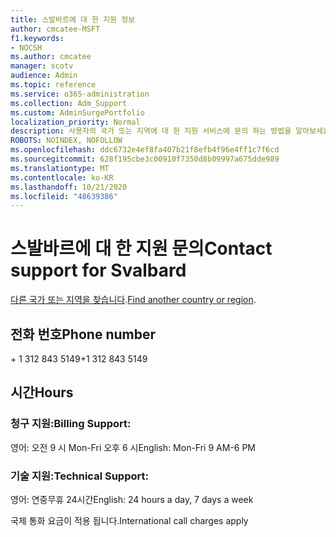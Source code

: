 ```yaml
---
title: 스발바르에 대 한 지원 정보
author: cmcatee-MSFT
f1.keywords:
- NOCSH
ms.author: cmcatee
manager: scotv
audience: Admin
ms.topic: reference
ms.service: o365-administration
ms.collection: Adm_Support
ms.custom: AdminSurgePortfolio
localization_priority: Normal
description: 사용자의 국가 또는 지역에 대 한 지원 서비스에 문의 하는 방법을 알아보세요.
ROBOTS: NOINDEX, NOFOLLOW
ms.openlocfilehash: ddc6732e4ef8fa407b21f8efb4f96e4ff1c7f6cd
ms.sourcegitcommit: 628f195cbe3c00910f7350d8b09997a675dde989
ms.translationtype: MT
ms.contentlocale: ko-KR
ms.lasthandoff: 10/21/2020
ms.locfileid: "48639386"
---
```

# <a name="contact-support-for-svalbard"></a><span data-ttu-id="32c11-103">스발바르에 대 한 지원 문의</span><span class="sxs-lookup"><span data-stu-id="32c11-103">Contact support for Svalbard</span></span>

<span data-ttu-id="32c11-104">[다른 국가 또는 지역을 찾습니다](../contact-support-for-business-products.md).</span><span class="sxs-lookup"><span data-stu-id="32c11-104">[Find another country or region](../contact-support-for-business-products.md).</span></span>

## <a name="phone-number"></a><span data-ttu-id="32c11-105">전화 번호</span><span class="sxs-lookup"><span data-stu-id="32c11-105">Phone number</span></span>
<span data-ttu-id="32c11-106">+ 1 312 843 5149</span><span class="sxs-lookup"><span data-stu-id="32c11-106">+1 312 843 5149</span></span>

## <a name="hours"></a><span data-ttu-id="32c11-107">시간</span><span class="sxs-lookup"><span data-stu-id="32c11-107">Hours</span></span>
### <a name="billing-support"></a><span data-ttu-id="32c11-108">청구 지원:</span><span class="sxs-lookup"><span data-stu-id="32c11-108">Billing Support:</span></span>

<span data-ttu-id="32c11-109">영어: 오전 9 시 Mon-Fri 오후 6 시</span><span class="sxs-lookup"><span data-stu-id="32c11-109">English: Mon-Fri 9 AM-6 PM</span></span>

### <a name="technical-support"></a><span data-ttu-id="32c11-110">기술 지원:</span><span class="sxs-lookup"><span data-stu-id="32c11-110">Technical Support:</span></span>

<span data-ttu-id="32c11-111">영어: 연중무휴 24시간</span><span class="sxs-lookup"><span data-stu-id="32c11-111">English: 24 hours a day, 7 days a week</span></span>

<span data-ttu-id="32c11-112">국제 통화 요금이 적용 됩니다.</span><span class="sxs-lookup"><span data-stu-id="32c11-112">International call charges apply</span></span>
